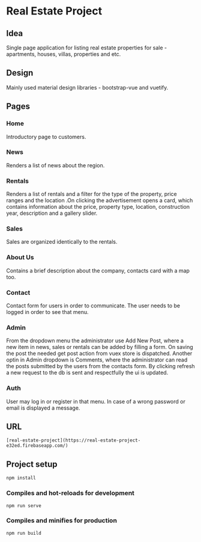 # Real Estate Project

## Idea
Single page application for listing real estate properties for sale - apartments, houses, villas, properties and etc.

## Design
Mainly used material design libraries - bootstrap-vue and vuetify.

## Pages
### Home 
Introductory page to customers.

### News
Renders a list of news about the region.

### Rentals
Renders a list of rentals and a filter for the type of the property, price ranges and the location .On clicking the advertisement opens a card, which contains information about the price, property type, location, construction year, description and a gallery slider. 

### Sales
Sales are organized identically to the rentals.

### About Us
Contains a brief description about the company, contacts card with a map too.

### Contact
Contact form for users in order to communicate. The user needs to be logged in order to see that menu.

### Admin
From the dropdown menu the administrator use Add New Post, where a new item in news, sales or rentals can be added by filling a form. On saving the post the needed get post action from vuex store is dispatched.
Another optin in Admin dropdown is Comments, where the administrator can read the posts submitted by the users from the contacts form. By clicking refresh a new request to the db is sent and respectfully the ui is updated.

### Auth  
User may log in or register in that menu. In case of a wrong password or email is displayed a message.

## URL
```
[real-estate-project](https://real-estate-project-e32ed.firebaseapp.com/)
```

## Project setup
```
npm install
```

### Compiles and hot-reloads for development
```
npm run serve
```

### Compiles and minifies for production
```
npm run build
```
